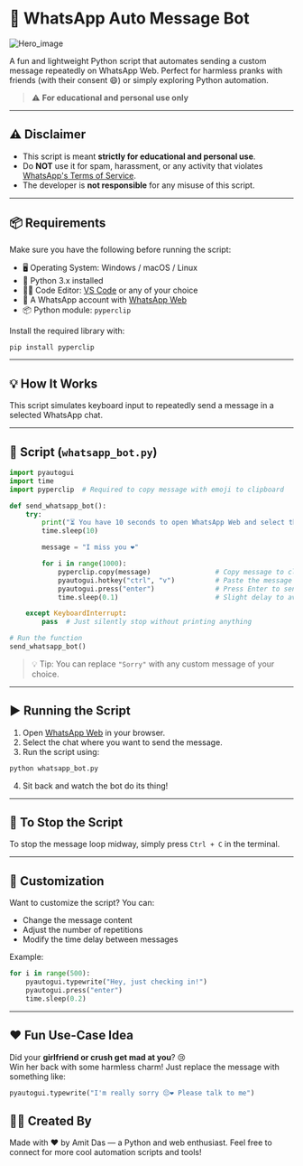 # 🤖 WhatsApp Auto Message Bot

![Hero_image](https://camo.githubusercontent.com/7c5e1164814ebee5701bb59400d2d4186a45586fdf27b7218f6886227b147f9b/68747470733a2f2f692e6962622e636f2f787430794c6674732f4f50504f5254554e49544945532d312e706e67)

A fun and lightweight Python script that automates sending a custom message repeatedly on WhatsApp Web. Perfect for harmless pranks with friends (with their consent 😄) or simply exploring Python automation.

> ⚠️ **For educational and personal use only**

---

## ⚠️ Disclaimer

- This script is meant **strictly for educational and personal use**.
- Do **NOT** use it for spam, harassment, or any activity that violates [WhatsApp's Terms of Service](https://www.whatsapp.com/legal/terms-of-service).
- The developer is **not responsible** for any misuse of this script.

---

## 📦 Requirements

Make sure you have the following before running the script:

- 🖥️ Operating System: Windows / macOS / Linux  
- 🐍 Python 3.x installed  
- 🧑‍💻 Code Editor: [VS Code](https://code.visualstudio.com/) or any of your choice  
- 💬 A WhatsApp account with [WhatsApp Web](https://web.whatsapp.com)  
- 📦 Python module: `pyperclip`

Install the required library with:

```bash
pip install pyperclip
```

---

## 💡 How It Works

This script simulates keyboard input to repeatedly send a message in a selected WhatsApp chat.

---

## 📜 Script (`whatsapp_bot.py`)

```python
import pyautogui
import time
import pyperclip  # Required to copy message with emoji to clipboard

def send_whatsapp_bot():
    try:
        print("⏳ You have 10 seconds to open WhatsApp Web and select the chat where messages should be sent...")
        time.sleep(10)

        message = "I miss you ❤️"

        for i in range(1000):
            pyperclip.copy(message)                # Copy message to clipboard
            pyautogui.hotkey("ctrl", "v")          # Paste the message
            pyautogui.press("enter")               # Press Enter to send
            time.sleep(0.1)                        # Slight delay to avoid freezing or detection

    except KeyboardInterrupt:
        pass  # Just silently stop without printing anything

# Run the function
send_whatsapp_bot()
```

> 💡 Tip: You can replace `"Sorry"` with any custom message of your choice.

---

## ▶️ Running the Script

1. Open [WhatsApp Web](https://web.whatsapp.com) in your browser.
2. Select the chat where you want to send the message.
3. Run the script using:

```bash
python whatsapp_bot.py
```

4. Sit back and watch the bot do its thing!

---

## 🛑 To Stop the Script

To stop the message loop midway, simply press `Ctrl + C` in the terminal.

---

## 💬 Customization

Want to customize the script? You can:
- Change the message content
- Adjust the number of repetitions
- Modify the time delay between messages

Example:

```python
for i in range(500):
    pyautogui.typewrite("Hey, just checking in!")
    pyautogui.press("enter")
    time.sleep(0.2)
```

---

## ❤️ Fun Use-Case Idea

Did your **girlfriend or crush get mad at you**? 😢  
Win her back with some harmless charm! Just replace the message with something like:

```python
pyautogui.typewrite("I'm really sorry 😔❤️ Please talk to me")
```

## 👨‍💻 Created By

Made with ❤️ by Amit Das — a Python and web enthusiast.
Feel free to connect for more cool automation scripts and tools!
